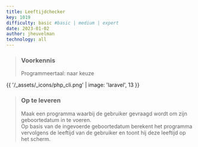 ```yaml
---
title: Leeftijdchecker
key: 1019
difficulty: basic #basic | medium | expert
date: 2023-01-02
author: jheuvelman
technology: all
---
```



> ### Voorkennis
> Programmeertaal: naar keuze

{{ '/_assets/_icons/php_cli.png'  | image: 'laravel', 13 }}

> ### Op te leveren
> Maak een programma waarbij de gebruiker gevraagd wordt om zijn
> geboortedatum in te voeren.  
> Op basis van de ingevoerde geboortedatum berekent het programma vervolgens de leeftijd van de gebruiker en toont
> hij deze leeftijd op het scherm.
